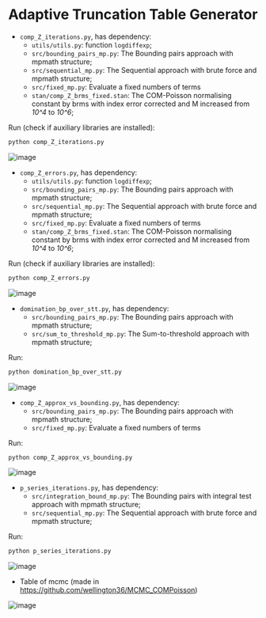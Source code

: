 # Adaptive Truncation Table Generator

- `comp_Z_iterations.py`, has dependency:
  - `utils/utils.py`: function `logdiffexp`;
  - `src/bounding_pairs_mp.py`: The Bounding pairs approach with mpmath structure;
  - `src/sequential_mp.py`: The Sequential approach with brute force and mpmath structure;
  - `src/fixed_mp.py`: Evaluate a fixed numbers of terms
  - `stan/comp_Z_brms_fixed.stan`: The COM-Poisson normalising constant by brms with index error corrected and M increased from _10^4_ to _10^6_;

Run (check if auxiliary libraries are installed):
```bash
python comp_Z_iterations.py
```

![image](https://github.com/user-attachments/assets/4e9c581d-a9f5-4d73-95f7-874b2daa066f)


- `comp_Z_errors.py`, has dependency:
  - `utils/utils.py`: function `logdiffexp`;
  - `src/bounding_pairs_mp.py`: The Bounding pairs approach with mpmath structure;
  - `src/sequential_mp.py`: The Sequential approach with brute force and mpmath structure;
  - `src/fixed_mp.py`: Evaluate a fixed numbers of terms
  - `stan/comp_Z_brms_fixed.stan`: The COM-Poisson normalising constant by brms with index error corrected and M increased from _10^4_ to _10^6_;

Run (check if auxiliary libraries are installed):
```bash
python comp_Z_errors.py
```
![image](https://github.com/user-attachments/assets/74f3cb00-c63f-4f90-b81f-ca4fcc0976d9)



- `domination_bp_over_stt.py`, has dependency:
  - `src/bounding_pairs_mp.py`: The Bounding pairs approach with mpmath structure;
  - `src/sum_to_threshold_mp.py`: The Sum-to-threshold approach with mpmath structure;

Run:

```bash
python domination_bp_over_stt.py
```

![image](https://github.com/user-attachments/assets/8477a9e9-c1b0-4390-b374-350858f3fc6c)

- `comp_Z_approx_vs_bounding.py`, has dependency:
  - `src/bounding_pairs_mp.py`: The Bounding pairs approach with mpmath structure;
  - `src/fixed_mp.py`: Evaluate a fixed numbers of terms

Run:

```bash
python comp_Z_approx_vs_bounding.py
```

![image](https://github.com/user-attachments/assets/a1814353-ccf8-4ece-8a24-925b344af599)

- `p_series_iterations.py`, has dependency:
  - `src/integration_bound_mp.py`: The Bounding pairs with integral test approach with mpmath structure;
  - `src/sequential_mp.py`: The Sequential approach with brute force and mpmath structure;


Run:

```bash
python p_series_iterations.py
```

![image](https://github.com/user-attachments/assets/50331758-2663-411b-83ca-ed1f5fcdd2ef)

- Table of mcmc (made in https://github.com/wellington36/MCMC_COMPoisson)

![image](https://github.com/user-attachments/assets/fd1303ab-a146-4350-8909-410183cd0fad)

